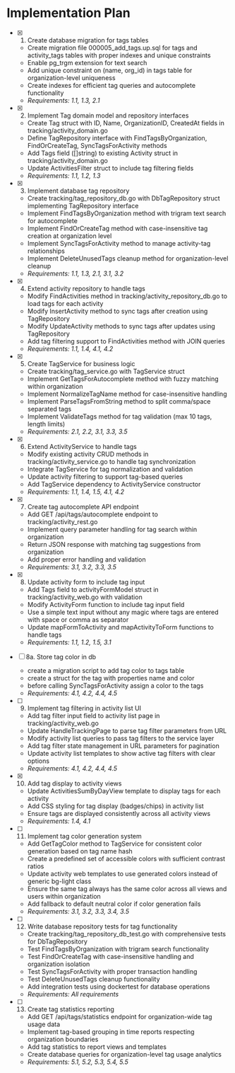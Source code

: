 # Implementation Plan

- [x] 1. Create database migration for tags tables
  - Create migration file 000005_add_tags.up.sql for tags and activity_tags tables with proper indexes and unique constraints
  - Enable pg_trgm extension for text search
  - Add unique constraint on (name, org_id) in tags table for organization-level uniqueness
  - Create indexes for efficient tag queries and autocomplete functionality
  - _Requirements: 1.1, 1.3, 2.1_

- [x] 2. Implement Tag domain model and repository interfaces
  - Create Tag struct with ID, Name, OrganizationID, CreatedAt fields in tracking/activity_domain.go
  - Define TagRepository interface with FindTagsByOrganization, FindOrCreateTag, SyncTagsForActivity methods
  - Add Tags field ([]string) to existing Activity struct in tracking/activity_domain.go
  - Update ActivitiesFilter struct to include tag filtering fields
  - _Requirements: 1.1, 1.2, 1.3_

- [x] 3. Implement database tag repository
  - Create tracking/tag_repository_db.go with DbTagRepository struct implementing TagRepository interface
  - Implement FindTagsByOrganization method with trigram text search for autocomplete
  - Implement FindOrCreateTag method with case-insensitive tag creation at organization level
  - Implement SyncTagsForActivity method to manage activity-tag relationships
  - Implement DeleteUnusedTags cleanup method for organization-level cleanup
  - _Requirements: 1.1, 1.3, 2.1, 3.1, 3.2_

- [x] 4. Extend activity repository to handle tags
  - Modify FindActivities method in tracking/activity_repository_db.go to load tags for each activity
  - Modify InsertActivity method to sync tags after creation using TagRepository
  - Modify UpdateActivity methods to sync tags after updates using TagRepository
  - Add tag filtering support to FindActivities method with JOIN queries
  - _Requirements: 1.1, 1.4, 4.1, 4.2_

- [x] 5. Create TagService for business logic
  - Create tracking/tag_service.go with TagService struct
  - Implement GetTagsForAutocomplete method with fuzzy matching within organization
  - Implement NormalizeTagName method for case-insensitive handling
  - Implement ParseTagsFromString method to split comma/space separated tags
  - Implement ValidateTags method for tag validation (max 10 tags, length limits)
  - _Requirements: 2.1, 2.2, 3.1, 3.3, 3.5_

- [x] 6. Extend ActivityService to handle tags
  - Modify existing activity CRUD methods in tracking/activity_service.go to handle tag synchronization
  - Integrate TagService for tag normalization and validation
  - Update activity filtering to support tag-based queries
  - Add TagService dependency to ActivityService constructor
  - _Requirements: 1.1, 1.4, 1.5, 4.1, 4.2_

- [x] 7. Create tag autocomplete API endpoint
  - Add GET /api/tags/autocomplete endpoint to tracking/activity_rest.go
  - Implement query parameter handling for tag search within organization
  - Return JSON response with matching tag suggestions from organization
  - Add proper error handling and validation
  - _Requirements: 3.1, 3.2, 3.3, 3.5_

- [x] 8. Update activity form to include tag input
  - Add Tags field to activityFormModel struct in tracking/activity_web.go with validation
  - Modify ActivityForm function to include tag input field
  - Use a simple text input without any magic where tags are entered with space or comma as separator
  - Update mapFormToActivity and mapActivityToForm functions to handle tags
  - _Requirements: 1.1, 1.2, 1.5, 3.1_


- [ ] 8a. Store tag color in db
  - create a migration script to add tag color to tags table
  - create a struct for the tag with properties name and color
  - before calling SyncTagsForActivity assign a color to the tags
  - _Requirements: 4.1, 4.2, 4.4, 4.5_

- [ ] 9. Implement tag filtering in activity list UI
  - Add tag filter input field to activity list page in tracking/activity_web.go
  - Update HandleTrackingPage to parse tag filter parameters from URL
  - Modify activity list queries to pass tag filters to the service layer
  - Add tag filter state management in URL parameters for pagination
  - Update activity list templates to show active tag filters with clear options
  - _Requirements: 4.1, 4.2, 4.4, 4.5_

- [x] 10. Add tag display to activity views
  - Update ActivitiesSumByDayView template to display tags for each activity
  - Add CSS styling for tag display (badges/chips) in activity list
  - Ensure tags are displayed consistently across all activity views
  - _Requirements: 1.4, 4.1_

- [ ] 11. Implement tag color generation system
  - Add GetTagColor method to TagService for consistent color generation based on tag name hash
  - Create a predefined set of accessible colors with sufficient contrast ratios
  - Update activity web templates to use generated colors instead of generic bg-light class
  - Ensure the same tag always has the same color across all views and users within organization
  - Add fallback to default neutral color if color generation fails
  - _Requirements: 3.1, 3.2, 3.3, 3.4, 3.5_

- [ ] 12. Write database repository tests for tag functionality
  - Create tracking/tag_repository_db_test.go with comprehensive tests for DbTagRepository
  - Test FindTagsByOrganization with trigram search functionality
  - Test FindOrCreateTag with case-insensitive handling and organization isolation
  - Test SyncTagsForActivity with proper transaction handling
  - Test DeleteUnusedTags cleanup functionality
  - Add integration tests using dockertest for database operations
  - _Requirements: All requirements_

- [ ] 13. Create tag statistics reporting
  - Add GET /api/tags/statistics endpoint for organization-wide tag usage data
  - Implement tag-based grouping in time reports respecting organization boundaries
  - Add tag statistics to report views and templates
  - Create database queries for organization-level tag usage analytics
  - _Requirements: 5.1, 5.2, 5.3, 5.4, 5.5_

